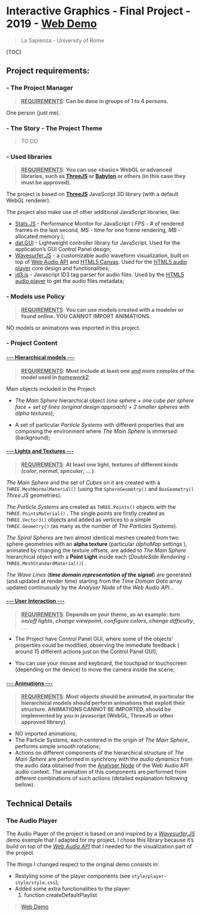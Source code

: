 # Interactive Graphics  -  Final Project  -  2019  -  [Web Demo](https://sapienzainteractivegraphicscourse.github.io/finalproject-johnnymd_ig_project_eq/)

>   La Sapienza - University of Rome



[TOC]

## Project requirements:

### - The Project Manager

>   <u>**REQUIREMENTS**</u>: **Can be done in groups of 1 to 4 persons.**

One person (just me).



### - The Story  -  The Project Theme

>   TO DO



### - Used libraries

>   <u>**REQUIREMENTS**</u>: **You can use «basic» WebGL or advanced libraries, such as [ThreeJS](http://threejs.org/) or [Babylon](http://babylonjs.com/) or others (in this case they must be approved).**

The project is based on  **[ThreeJS](http://threejs.org/)**  JavaScript 3D library (with a default WebGL renderer).

The project also make use of other additional JavaScript libraries, like:

-   [Stats.JS](https://github.com/mrdoob/stats.js/)  -  Performance Monitor for JavaScript  ( *FPS* - # of rendered frames in the last second,  *MS* - time for one frame rendering, *MB* - allocated memory );
-   [dat.GUI](https://github.com/dataarts/dat.gui)  -  Lightweight controller library for JavaScript. Used for the application’s GUI Control Panel design;
-   [Wavesurfer.JS](https://wavesurfer-js.org/)  -  a customizable audio waveform visualization, built on top of [Web Audio API](https://developer.mozilla.org/en-US/docs/Web/API/Web_Audio_API) and [HTML5 Canvas](https://developer.mozilla.org/en-US/docs/Web/API/Canvas_API). Used for the <u>HTML5 audio player</u> core design and functionalities;
-   [id3.js](https://github.com/43081j/id3)  -  Javascript ID3 tag parser for audio files. Used by the <u>HTML5 audio player</u> to get the audio files metadata;



### - Models use Policy

>   **<u>REQUIREMENTS</u>**: **You can use models created with a modeler or found online. YOU CANNOT IMPORT ANIMATIONS**.

NO models or animations was imported in this project.



### - Project Content

#### <u>--- **Hierarchical models** ---</u>

>   <u>**REQUIREMENTS**</u>: **Must include at least one <u>and</u> more complex of the model used in *<u>homework2</u>***.

Main objects included in the Project:


  -   *The Main Sphere* hierarchical object (*one sphere + one cube per sphere face + set of lines (original design approach) + 2 smaller spheres with alpha textures*);

  -   A set of particular *Particle Systems* with different properties that are composing the environment  where *The Main Sphere* is immersed (background); 



#### <u>--- **Lights and Textures** ---</u>

>   **<u>REQUIREMENTS</u>**: **At least one light, textures of different kinds (*color*, *normal*, *specular*, ... )**:

*The Main Sphere* and the set of *Cubes* on it are created with a  `THREE.MeshNormalMaterial()`   (using the `SphereGeometry()`  and  `BoxGeometry()`  *Three.JS*  geometries).

*The Particle Systems* are created as `THREE.Points()` objects with the `THREE.PointsMaterial()` . The single points are firstly created as `THREE.Vector3()` objects and added as vertices to a simple `THREE.Geometry()` (as many as the number of *The Particles Systems*).

*The Spiral Spheres* are two almost identical meshes created from two sphere geometries with an **alpha texture** (particular *alphaMap* settings ), animated by changing the texture offsets, are added to *The Main Sphere* hierarchical object with a **Point Light** inside each (*DoubleSide* *Rendering*  -  `THREE.MeshStandardMaterial()`) .

*The Wave Lines* (***time domain representation of the signal***) are generated  (and updated at render time) starting from the *Time Domain Data* array updated continuously by the *Analyser Node* of the *Web Audio API*...



#### <u>--- **User Interaction** ---</u>

>   **<u>REQUIREMENTS</u>**: **Depends on your theme, as an example: *turn on/off lights*, *change viewpoint*, *configure colors*, *change difficulty*,** . . . 

-   The Project have Control Panel GUI, where some of the objects’ properties could be modified, observing the immediate feedback ( around 15 different actions just on the Control Panel GUI);

-   You can use your mouse and keyboard, the touchpad or touchscreen (depending on the device) to move the camera inside the scene;
    



#### <u>--- **Animations** ---</u>

>   **<u>REQUIREMENTS</u>**: **Most objects should be animated, in particular the hierarchical models should perform animations that exploit their structure. ANIMATIONS CANNOT BE IMPORTED, should be implemented by you in javascript (WebGL, ThreeJS or other approved library)**.

 - NO imported animations;
 - The Particle Systems, each centered in the origin of *The Main Sphere*, performs simple smooth rotations;
 - Actions on different components of the hierarchical structure of *The Main Sphere* are performed in synchrony with the *audio dynamics* from the audio data obtained from the [Analyser Node](https://developer.mozilla.org/en-US/docs/Web/API/AnalyserNode) of the Web Audio API audio context. The animation of this components are performed from different combinations of such actions (detailed explanation following bellow).





## Technical Details

### The Audio Player

The Audio Player of the project is based on and inspired by a  *[Wavesurfer.JS](https://wavesurfer-js.org/)*  demo example that I adapted for my project. I chose this library because it’s build on top of the  *[Web Audio API](https://developer.mozilla.org/en-US/docs/Web/API/Web_Audio_API)*  that I needed for the visualization part of the project.

The things I changed respect to the original demo consists in:

-   Restyling some of the player components (see `style/player-style/style.css`);
-   Added some extra functionalities to the player:
    1.  function createDefaultPlaylist






>   [Web Demo ](https://sapienzainteractivegraphicscourse.github.io/finalproject-johnnymd_ig_project_eq/)

